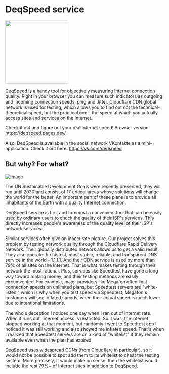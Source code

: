 # DeqSpeed service

<a href="https://vk.com/deqspeed"><img src="https://user-images.githubusercontent.com/18516370/167412504-37cad87e-5696-4886-b513-b586a9083983.png" width="199"></a>

DeqSpeed is a handy tool for objectively measuring Internet connection quality. Right in your browser you can measure such indicators as outgoing and incoming connection speeds, ping and Jitter.
Cloudflare CDN global network is used for testing, which allows you to find out not the technical-theoretical speed, but the practical one - the speed at which you actually access sites and services on the Internet.

Check it out and figure out your real Internet speed!
Browser version: https://deqspeed.pages.dev/

Also, DeqSpeed is available in the social network VKontakte as a mini-application.
Check it out here: https://vk.com/deqspeed

## But why? For what?
![image](https://user-images.githubusercontent.com/18516370/167397594-d1838471-f7a4-48a0-8cac-26071c0703a2.png)

The UN Sustainable Development Goals were recently presented, they will run until 2030 and consist of 17 critical areas whose solutions will change the world for the better. An important part of these plans is to provide all inhabitants of the Earth with a quality Internet connection.

DeqSpeed service is first and foremost a convenient tool that can be easily used by ordinary users to check the quality of their ISP's services. This directly increases people's awareness of the quality level of their ISP's network services.

Similar services often give an inaccurate picture. Our project solves this problem by testing network quality through the Cloudflare Rapid Delivery Network. Their globally distributed network allows us to get a valid result. They also operate the fastest, most stable, reliable, and transparent DNS service in the world - 1.1.1.1. And their CDN service is used by more than 79% of all sites on the Internet. That is what makes testing through their network the most rational. 
Plus, services like Speedtest have gone a long way toward making money, and their testing methods are easily circumvented. For example, major providers like Megafon often limit connection speeds on unlimited plans, but Speedtest servers are "white-listed," which is why when you test speed via Speedtest, Megafon's customers will see inflated speeds, when their actual speed is much lower due to intentional limitations.

The whole deception I noticed one day when I ran out of Internet rate. When it runs out, Internet access is restricted. So it was, the internet stopped working at that moment, but randomly I went to Speedtest app I noticed it was still working and also showed me inflated speed. That's when I realized that Speedtest servers are on a kind of "whitelist" if they remain available even when the plan has expired.

DeqSpeed uses widespread CDNs (from Cloudflare in particular), so it would not be possible to spot add them to its whitelist to cheat the testing system. More precisely, it would make no sense: then the whitelist would include the rest 79%+ of Internet sites in addition to DeqSpeed.
